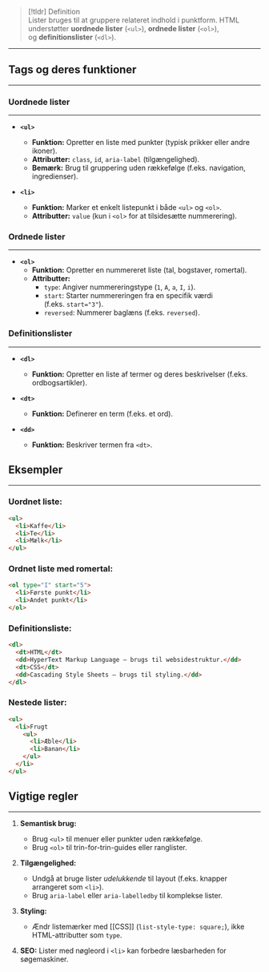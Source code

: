 > [!tldr] Definition  
> Lister bruges til at gruppere relateret indhold i punktform. HTML understøtter **uordnede lister** (`<ul>`), **ordnede lister** (`<ol>`), og **definitionslister** (`<dl>`).

---

## Tags og deres funktioner
---
### **Uordnede lister**
---
- **`<ul>`**
    - **Funktion:** Opretter en liste med punkter (typisk prikker eller andre ikoner).
    - **Attributter:** `class`, `id`, `aria-label` (tilgængelighed).
    - **Bemærk:** Brug til gruppering uden rækkefølge (f.eks. navigation, ingredienser).

- **`<li>`**
    - **Funktion:** Marker et enkelt listepunkt i både `<ul>` og `<ol>`.
    - **Attributter:** `value` (kun i `<ol>` for at tilsidesætte nummerering).


### **Ordnede lister**
---
- **`<ol>`**
    - **Funktion:** Opretter en nummereret liste (tal, bogstaver, romertal).
    - **Attributter:**
        - `type`: Angiver nummereringstype (`1`, `A`, `a`, `I`, `i`).
        - `start`: Starter nummereringen fra en specifik værdi (f.eks. `start="3"`).
        - `reversed`: Nummerer baglæns (f.eks. `reversed`).


### **Definitionslister**
---
- **`<dl>`**
    - **Funktion:** Opretter en liste af termer og deres beskrivelser (f.eks. ordbogsartikler).

- **`<dt>`**
    - **Funktion:** Definerer en term (f.eks. et ord).

- **`<dd>`**
    - **Funktion:** Beskriver termen fra `<dt>`.



## Eksempler
---
### Uordnet liste:
```HTML
<ul>  
  <li>Kaffe</li>  
  <li>Te</li>  
  <li>Mælk</li>  
</ul>  
```
### Ordnet liste med romertal:
```HTML
<ol type="I" start="5">  
  <li>Første punkt</li>  
  <li>Andet punkt</li>  
</ol>  
```
### Definitionsliste:
```HTML
<dl>  
  <dt>HTML</dt>  
  <dd>HyperText Markup Language – brugs til websidestruktur.</dd>  
  <dt>CSS</dt>  
  <dd>Cascading Style Sheets – brugs til styling.</dd>  
</dl>  
```
### Nestede lister:
```HTML
<ul>  
  <li>Frugt  
    <ul>  
      <li>Æble</li>  
      <li>Banan</li>  
    </ul>  
  </li>  
</ul>  
```


## Vigtige regler
---
1. **Semantisk brug:**
    - Brug `<ul>` til menuer eller punkter uden rækkefølge.
    - Brug `<ol>` til trin-for-trin-guides eller ranglister.

2. **Tilgængelighed:**
    - Undgå at bruge lister _udelukkende_ til layout (f.eks. knapper arrangeret som `<li>`).
    - Brug `aria-label` eller `aria-labelledby` til komplekse lister.

3. **Styling:**
    - Ændr listemærker med [[CSS]] (`list-style-type: square;`), ikke HTML-attributter som `type`.

4. **SEO:** Lister med nøgleord i `<li>` kan forbedre læsbarheden for søgemaskiner.



